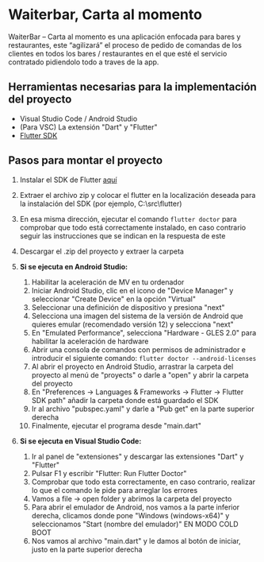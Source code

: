 # Waiterbar, Carta al momento

WaiterBar – Carta al momento es una aplicación enfocada para bares y restaurantes, este “agilizará” el proceso de pedido de comandas de los clientes en todos los bares / restaurantes en el que esté el servicio contratado pidiendolo todo a traves de la app.
## Herramientas necesarias para la implementación del proyecto

- Visual Studio Code / Android Studio
- (Para VSC) La extensión "Dart" y "Flutter"
- [Flutter SDK](https://docs.flutter.dev/get-started/install/windows)
## Pasos para montar el proyecto
1. Instalar el SDK de Flutter [aquí](https://storage.googleapis.com/flutter_infra_release/releases/stable/windows/flutter_windows_3.10.4-stable.zip)
2. Extraer el archivo zip y colocar el flutter en la localización deseada para la instalación del SDK (por ejemplo, C:\src\flutter)
3. En esa misma dirección, ejecutar el comando `flutter doctor` para comprobar que todo está correctamente instalado, en caso contrario seguir las instrucciones que se indican en la respuesta de este
4. Descargar el .zip del proyecto y extraer la carpeta
   
5. **Si se ejecuta en Android Studio:**
   
   1. Habilitar la aceleración de MV en tu ordenador
   2. Iniciar Android Studio, clic en el icono de "Device Manager" y seleccionar "Create Device" en la opción "Virtual"
   3. Seleccionar una definición de dispositivo y presiona "next"
   4. Selecciona una imagen del sistema de la versión de Android que quieres emular (recomendado versión 12) y selecciona "next"
   5. En "Emulated Performance", selecciona "Hardware - GLES 2.0" para habilitar la aceleración de hardware
   6. Abrir una consola de comandos con permisos de administrador e introducir el siguiente comando: `flutter doctor --android-licenses`
   7. Al abrir el proyecto en Android Studio, arrastrar la carpeta del proyecto al menú de "proyects" o darle a "open" y abrir la carpeta del proyecto
   8. En "Preferences -> Languages & Frameworks -> Flutter -> Flutter SDK path" añadir la carpeta donde está guardado el SDK
   9. Ir al archivo "pubspec.yaml" y darle a "Pub get" en la parte superior derecha
   10. Finalmente, ejecutar el programa desde "main.dart"
   
6. **Si se ejecuta en Visual Studio Code:**
   
   1. Ir al panel de "extensiones" y descargar las extensiones "Dart" y "Flutter"
   2. Pulsar F1 y escribir "Flutter: Run Flutter Doctor"
   3. Comprobar que todo esta correctamente, en caso contrario, realizar lo que el comando le pide para arreglar los errores
   4. Vamos a file -> open folder y abrimos la carpeta del proyecto
   5. Para abrir el emulador de Android, nos vamos a la parte inferior derecha, clicamos donde pone "Windows (windows-x64)" y seleccionamos "Start (nombre del emulador)" EN MODO COLD BOOT
   6. Nos vamos al archivo "main.dart" y le damos al botón de iniciar, justo en la parte superior derecha
